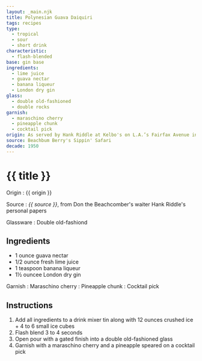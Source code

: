```yaml
---
layout: _main.njk
title: Polynesian Guava Daiquiri
tags: recipes
type:
  - tropical
  - sour
  - short drink
characteristic:
  - flash-blended
base: gin base
ingredients:
  - lime juice
  - guava nectar
  - banana liqueur
  - London dry gin
glass:
  - double old-fashioned
  - double rocks
garnish:
  - maraschino cherry
  - pineapple chunk
  - cocktail pick
origin: As served by Hank Riddle at Kelbo's on L.A.’s Fairfax Avenue in the 1950s, this drink is neither Polynesian nor is it a daiquiri.
source: Beachbum Berry's Sippin' Safari
decade: 1950
---
```

<!-- markdownlint-disable MD025 -->
# {{ title }}
<!-- markdownlint-disable MD025 -->

Origin
  : {{ origin }}

Source
  : <cite>{{ source }}</cite>, from Don the Beachcomber's waiter Hank Riddle's personal papers

Glassware
  : Double old-fashiond

## Ingredients

* 1 ounce guava nectar
* 1/2 ounce fresh lime juice
* 1 teaspoon banana liqueur
* 1&frac12; ouncee London dry gin

Garnish
  : Maraschino cherry
  : Pineapple chunk
  : Cocktail pick

## Instructions

1. Add all ingredients to a drink mixer tin along with 12 ounces crushed ice + 4 to 6 small ice cubes
2. Flash blend 3 to 4 seconds
3. Open pour with a gated finish into a double old-fashioned glass
4. Garnish with a maraschino cherry and a pineapple speared on a cocktail pick
